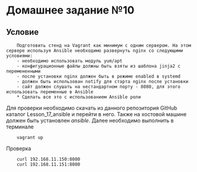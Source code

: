 # Домашнее задание №10
## Условие

        Подготовить стенд на Vagrant как минимум с одним сервером. На этом сервере используя Ansible необходимо развернуть nginx со следующими условиями:
        - необходимо использовать модуль yum/apt
        - конфигурационные файлы должны быть взяты из шаблона jinja2 с перемененными
        - после установки nginx должен быть в режиме enabled в systemd
        - должен быть использован notify для старта nginx после установки
        - сайт должен слушать на нестандартном порту - 8080, для этого использовать переменные в Ansible
        * Сделать все это с использованием Ansible роли

Для проверки необходимо скачать из данного репозитория GitHub каталог Lesson_17_ansible и перейти в него. Также на хостовой машине должен быть установлен *ansible*. 
Далее необходимо выполнить в терминале

        vagrant up

Проверка

        curl 192.168.11.150:8080
        curl 192.168.11.151:8080


